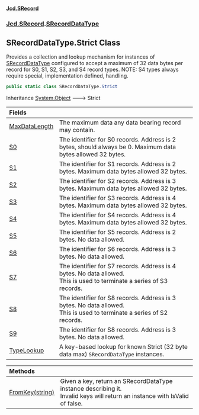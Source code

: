 #### [Jcd.SRecord](index.md 'index')
### [Jcd.SRecord](Jcd.SRecord.md 'Jcd.SRecord').[SRecordDataType](Jcd.SRecord.SRecordDataType.md 'Jcd.SRecord.SRecordDataType')

## SRecordDataType.Strict Class

Provides a collection and lookup mechanism for instances of [SRecordDataType](Jcd.SRecord.SRecordDataType.md 'Jcd.SRecord.SRecordDataType') configured to accept a maximum of 32 data bytes per record for S0, S1, S2, S3, and S4 record types. NOTE: S4 types always require special, implementation defined, handling.

```csharp
public static class SRecordDataType.Strict
```

Inheritance [System.Object](https://docs.microsoft.com/en-us/dotnet/api/System.Object 'System.Object') &#129106; Strict

| Fields | |
| :--- | :--- |
| [MaxDataLength](Jcd.SRecord.SRecordDataType.Strict.MaxDataLength.md 'Jcd.SRecord.SRecordDataType.Strict.MaxDataLength') | The maximum data any data bearing record may contain. |
| [S0](Jcd.SRecord.SRecordDataType.Strict.S0.md 'Jcd.SRecord.SRecordDataType.Strict.S0') | The identifier for S0 records. Address is 2 bytes, should always be 0. Maximum data bytes allowed 32 bytes. |
| [S1](Jcd.SRecord.SRecordDataType.Strict.S1.md 'Jcd.SRecord.SRecordDataType.Strict.S1') | The identifier for S1 records. Address is 2 bytes. Maximum data bytes allowed 32 bytes. |
| [S2](Jcd.SRecord.SRecordDataType.Strict.S2.md 'Jcd.SRecord.SRecordDataType.Strict.S2') | The identifier for S2 records. Address is 3 bytes. Maximum data bytes allowed 32 bytes. |
| [S3](Jcd.SRecord.SRecordDataType.Strict.S3.md 'Jcd.SRecord.SRecordDataType.Strict.S3') | The identifier for S3 records. Address is 4 bytes. Maximum data bytes allowed 32 bytes. |
| [S4](Jcd.SRecord.SRecordDataType.Strict.S4.md 'Jcd.SRecord.SRecordDataType.Strict.S4') | The identifier for S4 records. Address is 4 bytes. Maximum data bytes allowed 32 bytes. |
| [S5](Jcd.SRecord.SRecordDataType.Strict.S5.md 'Jcd.SRecord.SRecordDataType.Strict.S5') | The identifier for S5 records. Address is 2 bytes. No data allowed. |
| [S6](Jcd.SRecord.SRecordDataType.Strict.S6.md 'Jcd.SRecord.SRecordDataType.Strict.S6') | The identifier for S6 records. Address is 3 bytes. No data allowed. |
| [S7](Jcd.SRecord.SRecordDataType.Strict.S7.md 'Jcd.SRecord.SRecordDataType.Strict.S7') | The identifier for S7 records. Address is 4 bytes. No data allowed.<br/>This is used to terminate a series of S3 records. |
| [S8](Jcd.SRecord.SRecordDataType.Strict.S8.md 'Jcd.SRecord.SRecordDataType.Strict.S8') | The identifier for S8 records. Address is 3 bytes.  No data allowed.<br/>This is used to terminate a series of S2 records. |
| [S9](Jcd.SRecord.SRecordDataType.Strict.S9.md 'Jcd.SRecord.SRecordDataType.Strict.S9') | The identifier for S8 records. Address is 3 bytes.  No data allowed. |
| [TypeLookup](Jcd.SRecord.SRecordDataType.Strict.TypeLookup.md 'Jcd.SRecord.SRecordDataType.Strict.TypeLookup') | A key-based lookup for known Strict (32 byte data max) `SRecordDataType` instances. |

| Methods | |
| :--- | :--- |
| [FromKey(string)](Jcd.SRecord.SRecordDataType.Strict.FromKey(string).md 'Jcd.SRecord.SRecordDataType.Strict.FromKey(string)') | Given a key, return an SRecordDataType instance describing it.<br/>Invalid keys will return an instance with IsValid of false. |
